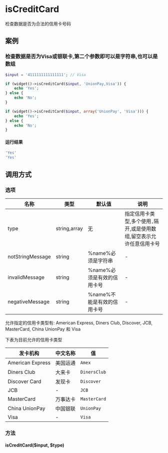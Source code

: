 isCreditCard
============

检查数据是否为合法的信用卡号码

案例
----

### 检查数据是否为Visa或银联卡,第二个参数即可以是字符串,也可以是数组
```php
$input = '4111111111111111'; // Visa

if (widget()->isCreditCard($input, 'UnionPay,Visa')) {
    echo 'Yes';
} else {
    echo 'No';
}

if (widget()->isCreditCard($input, array('UnionPay', 'Visa'))) {
    echo 'Yes';
} else {
    echo 'No';
}
```

#### 运行结果
```php
'Yes'
'Yes'
```

调用方式
--------

### 选项

| 名称              | 类型          | 默认值                     | 说明                                                                 |
|-------------------|---------------|----------------------------|----------------------------------------------------------------------|
| type              | string,array  | 无                         | 指定信用卡类型,多个使用`,`隔开,或是使用数组,留空表示允许任意信用卡号 |
| notStringMessage  | string        | %name%必须是字符串         | -                                                                    |
| invalidMessage    | string        | %name%必须是有效的信用卡号 | -                                                                    |
| negativeMessage   | string        | %name%不能是有效的信用卡号 | -                                                                    |

允许指定的信用卡类型有: American Express, Diners Club, Discover, JCB, MasterCard, China UnionPay 和 Visa

下表为目前允许的信用卡类型

| **发卡机构**     | **中文名称** | **值**       |
|------------------|--------------|--------------|
| American Express | 美国运通     | `Amex`       |
| Diners Club      | 大来卡       | `DinersClub` |
| Discover Card    | 发现卡       | `Discover`   |
| JCB              | -            |`JCB`         |
| MasterCard       | 万事达卡     | `MasterCard` |
| China UnionPay   | 中国银联     | `UnionPay`   |
| Visa             | -            | `Visa`       |

### 方法

#### isCreditCard($input, $type)
